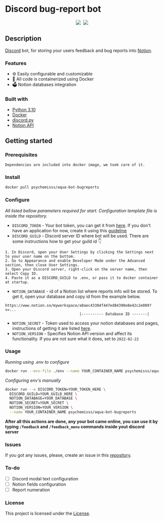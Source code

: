 # Discord bug-report bot


<div align="center">
  <kbd>
    <img src="https://i.imgur.com/C7HQrV8.png" />
    <img src="https://i.imgur.com/kGWQ6UL.png" />
  </kbd>
</div>

## Description

[Discord](https://discord.com/) bot, for storing your users feedback and bug reports into [Notion](https://www.notion.so/).

### Features

- ⚙️ Easily configurable and customizable
- 🐳 All code is containerized using Docker
- 🗳️ Notion databases integration

### Built with

- [Python 3.10](https://www.python.org/)
- [Docker](https://www.docker.com/) 
- [discord.py](https://discordpy.readthedocs.io/en/stable/api.html) 
- [Notion API](https://developers.notion.com/)

## Getting started

### Prerequisites

```
Dependencies are included into docker image, we took care of it. 
```

### Install

```DOCKERFILE
docker pull psychemisss/aqua-bot-bugreports
```

### Configure 
_All listed bellow parameters required for start. Configuration template file is inside the repository._

* `DISCORD_TOKEN` - Your bot token, you can get it from [here](https://discord.com/developers/applications). If you don't have an application for now, create it using this [guideline](https://discord.com/developers/docs/getting-started) 
* `DISCORD_GUILD` - Discord server ID where bot will be used. There are some instructions how to get your guild id  👇 
```
1. In Discord, open your User Settings by clicking the Settings next to your user name on the bottom.
2. Go to Appearance and enable Developer Mode under the Advanced section, then close User Settings.
3. Open your Discord server, right-click on the server name, then select Copy ID.
4. Paste it as a DISCORD_GUILD to .env, or pass it to docker container at startup.
```
* `NOTION_DATABASE` - id of a Notion list where reports info will be stored. To get it, open your database and copy id from the example below.
```
https://www.notion.so/myworkspace/a8aec43384f447ed84390e8e42c2e089?v=...
                                  |---------- Database ID -------|
```
* `NOTION_SECRET` - Token used to access your notion databases and pages, instructions of getting it are listed [here](https://www.notion.so/my-integrations).
* `NOTION_VERSION` - Specifies Notion API version and affect its functionality. If you are not sure what it does, set to `2022-02-22`


### Usage
*Running using .env to configure*
```bash
docker run --env-file ./env --name YOUR_CONTAINER_NAME psychemisss/aqua-bot-bugreports
```
*Configuring env's manually*
```bash
docker run --e DISCORD_TOKEN=YOUR_TOKEN_HERE \
  DISCORD_GUILD=YOUR_GUILD_HERE \
  NOTION_DATABASE=YOUR_DATABASE \
  NOTION_SECRET=YOUR_SECRET \
  NOTION_VERSION=YOUR_VERSION \
  --name YOUR_CONTAINER_NAME psychemisss/aqua-bot-bugreports
```
**After all this actions are done, any your bot came online, you can use it by typing `/feedback` and `/feedback_menu` commands inside yout discord server**

### Issues

If you got any issues, please, create an issue in this [repository](https://github.com/psychemisss/aqua-bugreports).

### To-do

- [ ] Discord modal text configuration
- [ ] Notion fields configuration
- [ ] Report numeration

### License

This project is licensed under the [License](LICENSE).
